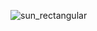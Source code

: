 ![sun_rectangular](https://user-images.githubusercontent.com/31376883/143814479-efa183a3-6aa5-46df-b29f-12fd9f7626ee.jpg)
